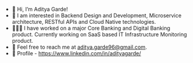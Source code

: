 - 👋 Hi, I’m Aditya Garde!
- 👀 I am interested in Backend Design and Development, Microservice architecture, RESTful APIs and Cloud Native technologies.
- 👨🏻‍💻 I have worked on a major Core Banking and Digital Banking product. Currently working on SaaS based IT Infrastructure Monitoring product.
- 📩 Feel free to reach me at aditya.garde96@gmail.com.
- 📌 Profile - https://www.linkedin.com/in/adityagarde/
<!---
adityagarde/adityagarde is a ✨ special ✨ repository because its `README.md` (this file) appears on your GitHub profile.
You can click the Preview link to take a look at your changes.
--->
